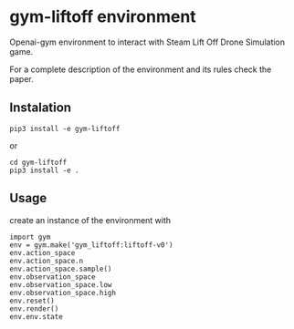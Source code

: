 # gym-liftoff environment

Openai-gym environment to interact with Steam Lift Off Drone Simulation game.

For a complete description of the environment and its rules check the paper.

## Instalation

```
pip3 install -e gym-liftoff
```

or

```
cd gym-liftoff
pip3 install -e .
```

## Usage
create an instance of the environment with

```
import gym
env = gym.make('gym_liftoff:liftoff-v0')
env.action_space
env.action_space.n
env.action_space.sample()
env.observation_space
env.observation_space.low
env.observation_space.high
env.reset()
env.render()
env.env.state
```